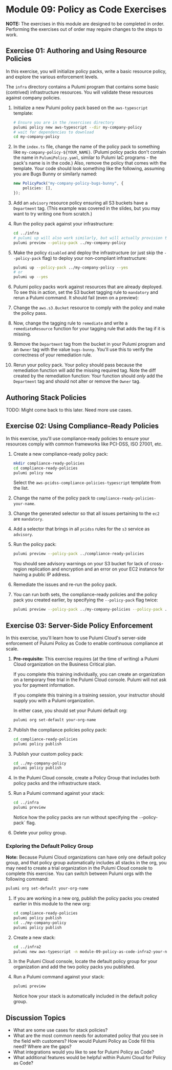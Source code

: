 # Module 09: Policy as Code Exercises

**NOTE:** The exercises in this module are designed to be completed in order. Performing the exercises out of order may require changes to the steps to work.

## Exercise 01: Authoring and Using Resource Policies

In this exercise, you will initialize policy packs, write a basic resource policy, and explore the various enforcement levels.

The `infra` directory contains a Pulumi program that contains some basic (contrived) infrastructure resources. You will validate these resources against company policies.

1. Initialize a new Pulumi policy pack based on the `aws-typescript` template:

    ```bash
    # Ensure you are in the /exercises directory
    pulumi policy new aws-typescript --dir my-company-policy
    # wait for dependencies to download
    cd my-company-policy
    ```

1. In the `index.ts` file, change the name of the policy pack to something like `my-company-policy-${YOUR_NAME}`. (Pulumi policy packs don't contain the name in `PulumiPolicy.yaml`, similar to Pulumi IaC programs - the pack's name is in the code.) Also, remove the policy that comes with the template. Your code should look something like the following, assuming you are Bugs Bunny or similarly named:

    ```typescript
    new PolicyPack("my-company-policy-bugs-bunny", {
        policies: [],
    });
    ```

1. Add an `advisory` resource policy ensuring all S3 buckets have a `Department` tag. (This example was covered in the slides, but you may want to try writing one from scratch.)
1. Run the policy pack against your infrastructure:

    ```bash
    cd ../infra
    # pulumi up will also work similarly, but will actually provision the resources
    pulumi preview --policy-pack ../my-company-policy
    ```

1. Make the policy `disabled` and deploy the infrastructure (or just skip the `--policy-pack` flag) to deploy your non-compliant infrastructure:

    ```bash
    pulumi up --policy-pack ../my-company-policy --yes
    # or
    pulumi up --yes
    ```

1. Pulumi policy packs work against resources that are already deployed. To see this in action, set the S3 bucket tagging rule to `mandatory` and rerun a Pulumi command. It should fail (even on a preview):
1. Change the `aws.s3.Bucket` resource to comply with the policy and make the policy pass.
1. Now, change the tagging rule to `remediate` and write a `remediateResource` function for your tagging rule that adds the tag if it is missing.
1. Remove the `Department` tag from the bucket in your Pulumi program and an `Owner` tag with the value `bugs-bunny`. You'll use this to verify the correctness of your remediation rule.
1. Rerun your policy pack. Your policy should pass because the remediation function will add the missing required tag. Note the diff created by the remediation function: Your function should _only_ add the `Department` tag and should not alter or remove the `Owner` tag.

## Authoring Stack Policies

TODO: Might come back to this later. Need more use cases.

## Exercise 02: Using Compliance-Ready Policies

In this exercise, you'll use compliance-ready policies to ensure your resources comply with common frameworks like PCI-DSS, ISO 27001, etc.

1. Create a new compliance-ready policy pack:

    ```bash
    mkdir compliance-ready-policies
    cd compliance-ready-policies
    pulumi policy new
    ```

    Select the `aws-pcidss-compliance-policies-typescript` template from the list.

1. Change the name of the policy pack to `compliance-ready-policies-your-name`.
1. Change the generated selector so that all issues pertaining to the `ec2` are `mandatory`.
1. Add a selector that brings in all `pcidss` rules for the `s3` service as `advisory`.
1. Run the policy pack:

    ```bash
    pulumi preview --policy-pack ../compliance-ready-policies
    ```

    You should see advisory warnings on your S3 bucket for lack of cross-region replication and encryption and an error on your EC2 instance for having a public IP address.
1. Remediate the issues and re-run the policy pack.
1. You can run both sets, the compliance-ready policies and the policy pack you created earlier, by specifying the `--policy-pack` flag twice:

    ```bash
    pulumi preview --policy-pack ../my-company-policies --policy-pack ../compliance-ready-policies
    ```

## Exercise 03: Server-Side Policy Enforcement

In this exercise, you'll learn how to use Pulumi Cloud's server-side enforcement of Pulumi Policy as Code to enable continuous compliance at scale.

1. **Pre-requisite:** This exercise requires (at the time of writing) a Pulumi Cloud organization on the Business Critical plan.

    If you complete this training individually, you can create an organization on a temporary free trial in the Pulumi Cloud console. Pulumi will not ask you for payment information.

    If you complete this training in a training session, your instructor should supply you with a Pulumi organization.

    In either case, you should set your Pulumi default org:

    ```bash
    pulumi org set-default your-org-name
    ```

1. Publish the compliance policies policy pack:

    ```bash
    cd compliance-ready-policies
    pulumi policy publish
    ```

1. Publish your custom policy pack:

    ```bash
    cd ../my-company-policy
    pulumi policy publish
    ```

1. In the Pulumi Cloud console, create a Policy Group that includes both policy packs and the infrastructure stack.
1. Run a Pulumi command against your stack:

    ```bash
    cd ../infra
    pulumi preview
    ```

    Notice how the policy packs are run without specifying the `-`-policy-pack` flag.
1. Delete your policy group.

### Exploring the Default Policy Group

**Note:** Because Pulumi Cloud organizations can have only one default policy group, and that policy group automatically includes all stacks in the org, you may need to create a trial organization in the Pulumi Cloud console to complete this exercise. You can switch between Pulumi orgs with the following command:

```bash
pulumi org set-default your-org-name
```

1. If you are working in a new org, publish the policy packs you created earlier in this module to the new org:

    ```bash
    cd compliance-ready-policies
    pulumi policy publish
    cd ../my-company-policy
    pulumi policy publish
    ```

1. Create a new stack:

    ```bash
    cd ../infra2
    pulumi new aws-typescript -n module-09-policy-as-code-infra2-your-name
    ```

1. In the Pulumi Cloud console, locate the default policy group for your organization and add the two policy packs you published.
1. Run a Pulumi command against your stack:

    ```bash
    pulumi preview
    ```

    Notice how your stack is automatically included in the default policy group.

## Discussion Topics

- What are some use cases for stack policies?
- What are the most common needs for automated policy that you see in the field with customers? How would Pulumi Policy as Code fill this need? Where are the gaps?
- What integrations would you like to see for Pulumi Policy as Code?
- What additional features would be helpful within Pulumi Cloud for Policy as Code?
